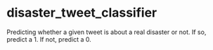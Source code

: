 # disaster_tweet_classifier
Predicting whether a given tweet is about a real disaster or not. If so, predict a 1. If not, predict a 0.
